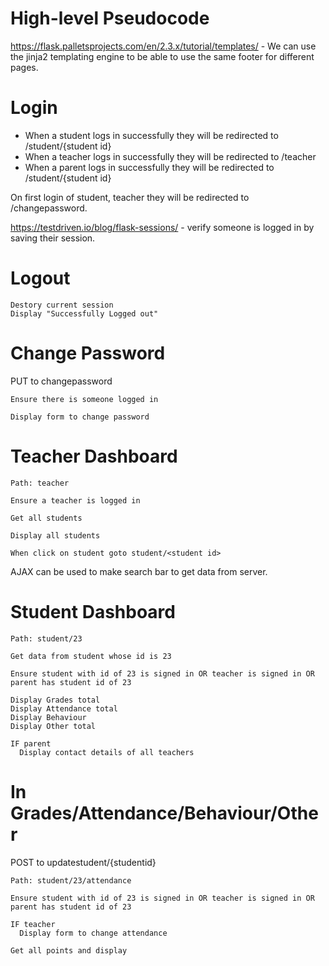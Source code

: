 # High-level Pseudocode

https://flask.palletsprojects.com/en/2.3.x/tutorial/templates/ - We can use the jinja2 templating engine to be able to use the same footer for different pages.

# Login
* When a student logs in successfully they will be redirected to /student/{student id}
* When a teacher logs in successfully they will be redirected to /teacher
* When a parent logs in successfully they will be redirected to /student/{student id}

On first login of student, teacher they will be redirected to /changepassword.

https://testdriven.io/blog/flask-sessions/ - verify someone is logged in by saving their session.

# Logout
```
Destory current session
Display "Successfully Logged out"
```

# Change Password
PUT to changepassword

```
Ensure there is someone logged in

Display form to change password
```

# Teacher Dashboard
```
Path: teacher

Ensure a teacher is logged in

Get all students

Display all students

When click on student goto student/<student id>

```

AJAX can be used to make search bar to get data from server.

# Student Dashboard
```
Path: student/23

Get data from student whose id is 23

Ensure student with id of 23 is signed in OR teacher is signed in OR parent has student id of 23

Display Grades total
Display Attendance total
Display Behaviour
Display Other total

IF parent
  Display contact details of all teachers

```

# In Grades/Attendance/Behaviour/Other
POST to updatestudent/{studentid}

```
Path: student/23/attendance

Ensure student with id of 23 is signed in OR teacher is signed in OR parent has student id of 23

IF teacher
  Display form to change attendance

Get all points and display

```
